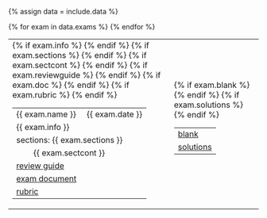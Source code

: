 {% assign data = include.data %}
<table class="asst-table">
{% for exam in data.exams %}
<tr>
  <td>
      <table class="inner">
        <tr>
            <td>{{ exam.name }} &nbsp; &nbsp; {{ exam.date }}</td>
        </tr>
        {% if exam.info %}
        <tr>
            <td>{{ exam.info }}</td>
        </tr>
        {% endif %}
        {% if exam.sections %}
        <tr>
            <td>sections: {{ exam.sections }}</td>
        </tr>
        {% endif %}
        {% if exam.sectcont %}
        <tr>
            <td>&nbsp; &nbsp; &nbsp; &nbsp; {{ exam.sectcont }}</td>
        </tr>
        {% endif %}
        {% if exam.reviewguide %}
        <tr>
            <td><a href="{{ data.home }}/{{ exam.reviewguide }}">review guide</a></td>
        </tr>
        {% endif %}
        {% if exam.doc %}
        <tr>
            <td><a href="{{ data.home }}/{{ exam.doc }}">exam document</a></td>
        </tr>
        {% endif %}
        {% if exam.rubric %}
        <tr>
            <td><a href="{{ data.home }}/{{ exam.rubric }}">rubric</a></td>
        </tr>
        {% endif %}
      </table>
  </td>
  <td>
      <table class="inner">
        {% if exam.blank %}
        <tr>
            <td><a href="{{ data.home }}/{{ exam.blank }}">blank</a></td>
        </tr>
        {% endif %}
        {% if exam.solutions %}
        <tr>
            <td><a href="{{ data.home }}/{{ exam.solutions }}">solutions</a></td>
        </tr>
        {% endif %}
      </table>
      <div style="padding-bottom: 10px"></div>
  </td>
</tr>
{% endfor %}
</table>
